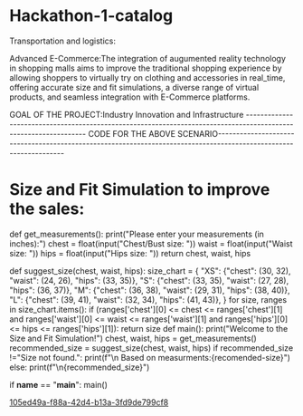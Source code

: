# Hackathon-1-catalog

Transportation and logistics: 

Advanced E-Commerce:The integration of augumented reality technology in shopping malls aims to improve the traditional shopping experience by allowing shoppers to virtually try on clothing and accessories in real_time, offering accurate size and fit simulations, a diverse range of virtual products, and seamless integration with E-Commerce platforms.

GOAL OF THE PROJECT:Industry Innovation and Infrastructure
---------------------------------------------------------------------------------------------------------------- CODE FOR THE ABOVE SCENARIO------------------------------------------------------------------------------------------------------------------

# Size and Fit Simulation to improve the sales:

def get_measurements():
    print("Please enter your measurements (in inches):")
    chest = float(input("Chest/Bust size: "))
    waist = float(input("Waist size: "))
    hips = float(input("Hips size: "))
    return chest, waist, hips
    
def suggest_size(chest, waist, hips):
    size_chart = {
        "XS": {"chest": (30, 32), "waist": (24, 26), "hips": (33, 35)},
        "S": {"chest": (33, 35), "waist": (27, 28), "hips": (36, 37)},
        "M": {"chest": (36, 38), "waist": (29, 31), "hips": (38, 40)},
        "L": {"chest": (39, 41), "waist": (32, 34), "hips": (41, 43)},
}
for size, ranges in size_chart.items():
        if (ranges['chest'][0] <= chest <= ranges['chest'][1] and
            ranges['waist'][0] <= waist <= ranges['waist'][1] and
            ranges['hips'][0] <= hips <= ranges['hips'][1]):
            return size
def main():
    print("Welcome to the Size and Fit Simulation!")
    chest, waist, hips = get_measurements()
    recommended_size = suggest_size(chest, waist, hips)
    if recommended_size !="Size not found.":
    print(f"\n Based on measurments:{recomended-size}")
    else:
    print(f"\n{recommended_size}")
    
if __name__ == "__main__":
    main()

[105ed49a-f88a-42d4-b13a-3fd9de799cf8](https://github.com/user-attachments/assets/8643e72a-083e-4b94-8c9b-fb11dd0e7f97)



    
  

